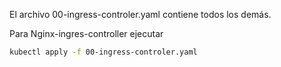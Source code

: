 El archivo 00-ingress-controler.yaml contiene todos los demás.

Para Nginx-ingres-controller ejecutar

```bash
kubectl apply -f 00-ingress-controler.yaml
```